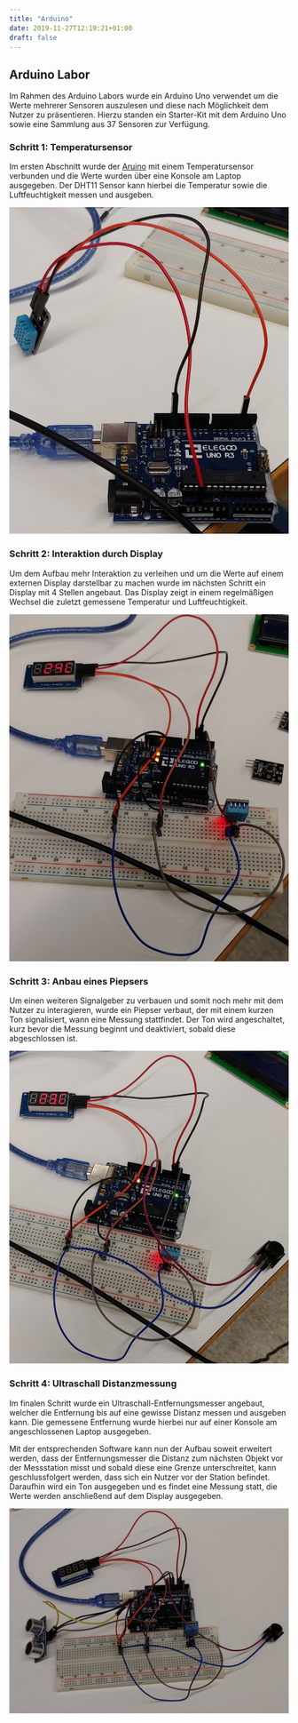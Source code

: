 ```yaml
---
title: "Arduino"
date: 2019-11-27T12:19:21+01:00
draft: false
---
```


## Arduino Labor

Im Rahmen des Arduino Labors wurde ein Arduino Uno verwendet um die Werte mehrerer Sensoren auszulesen und diese
nach Möglichkeit dem Nutzer zu präsentieren. Hierzu standen ein Starter-Kit mit dem Arduino Uno sowie eine Sammlung
aus 37 Sensoren zur Verfügung.

### Schritt 1: Temperatursensor

Im ersten Abschnitt wurde der [Aruino](https://en.wikipedia.org/wiki/Arduino_Uno "Wikipedia Arduini Uno") mit einem
Temperatursensor verbunden und die Werte wurden über eine Konsole am Laptop ausgegeben. Der DHT11 Sensor kann hierbei
die Temperatur sowie die Luftfeuchtigkeit messen und ausgeben.

![UnoTemp1 Image](https://raw.githubusercontent.com/Snoup97/swh-pkohler/master/static/img/arduinolabor/versuch1.jpg "Erster Versuch")

### Schritt 2: Interaktion durch Display

Um dem Aufbau mehr Interaktion zu verleihen und um die Werte auf einem externen Display darstellbar zu machen wurde im nächsten
Schritt ein Display mit 4 Stellen angebaut. Das Display zeigt in einem regelmäßigen Wechsel die zuletzt gemessene Temperatur und
Luftfeuchtigkeit.

![UnoTemp2 Image](https://raw.githubusercontent.com/Snoup97/swh-pkohler/master/static/img/arduinolabor/versuch2.jpg "Zweiter Versuch")

### Schritt 3: Anbau eines Piepsers

Um einen weiteren Signalgeber zu verbauen und somit noch mehr mit dem Nutzer zu interagieren, wurde ein Piepser verbaut, der mit einem kurzen Ton signalisiert, wann eine Messung stattfindet. Der Ton wird angeschaltet, kurz bevor die Messung beginnt und deaktiviert, sobald diese abgeschlossen ist.

![UnoTemp3 Image](https://raw.githubusercontent.com/Snoup97/swh-pkohler/master/static/img/arduinolabor/versuch3.jpg "Dritter Versuch")

### Schritt 4: Ultraschall Distanzmessung

Im finalen Schritt wurde ein Ultraschall-Entfernungsmesser angebaut, welcher die Entfernung bis auf eine gewisse Distanz messen und
ausgeben kann. Die gemessene Entfernung wurde hierbei nur auf einer Konsole am angeschlossenen Laptop ausgegeben.

Mit der entsprechenden Software kann nun der Aufbau soweit erweitert werden, dass der Entfernungsmesser die Distanz zum nächsten
Objekt vor der Messstation misst und sobald diese eine Grenze unterschreitet, kann geschlussfolgert werden, dass sich ein Nutzer
vor der Station befindet. Daraufhin wird ein Ton ausgegeben und es findet eine Messung statt, die Werte werden anschließend auf
dem Display ausgegeben.

![UnoTemp4 Image](https://raw.githubusercontent.com/Snoup97/swh-pkohler/master/static/img/arduinolabor/versuch4.jpg "Vierter Versuch")
